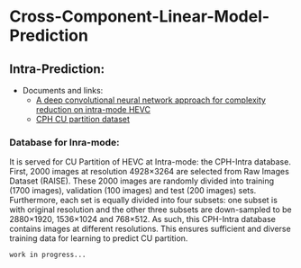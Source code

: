 # Cross-Component-Linear-Model-Prediction

## Intra-Prediction:

- Documents and links:
    - [A deep convolutional neural network approach for complexity reduction on intra-mode HEVC](./docs/ADeepConvolutionalNeuralNetworkApproachForComplexityReductionOnIntra-modeHEVC.pdf)
    - [CPH CU partition dataset](https://www.dropbox.com/sh/eo5dc3h27t41etl/AAADvFKoc5nYcZw6KO9XNycZa?dl=0)

### Database for Inra-mode:

It is served for CU Partition of HEVC at Intra-mode: the CPH-Intra database. First, 2000 images at resolution 4928×3264 are selected from Raw Images Dataset (RAISE). These 2000 images are randomly divided into training (1700 images), validation (100 images) and test (200 images) sets. Furthermore, each set is equally divided into four subsets: one subset is with original resolution and the other three subsets are down-sampled to be 2880×1920, 1536×1024 and 768×512. As such, this CPH-Intra database contains images at different resolutions. This ensures sufficient and diverse training data for learning to predict CU partition.

```text
work in progress...
```
